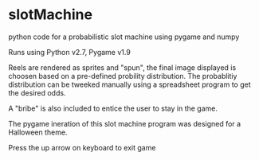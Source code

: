 # slotMachine
python code for a probabilistic slot machine using pygame and numpy

Runs using Python v2.7, Pygame v1.9

Reels are rendered as sprites and "spun", the final image displayed is choosen based on a pre-defined probility distribution. 
The probablitiy distribution can be tweeked manually using a spreadsheet program to get the desired odds.

A "bribe" is also included to entice the user to stay in the game.

The pygame ineration of this slot machine program was designed for a Halloween theme.

Press the up arrow on keyboard to exit game


